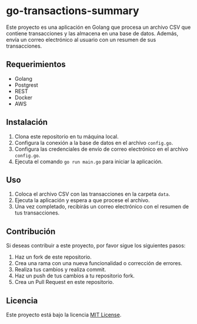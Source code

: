 # go-transactions-summary
Este proyecto es una aplicación en Golang que procesa un archivo CSV que contiene transacciones y las almacena en una base de datos. Además, envía un correo electrónico al usuario con un resumen de sus transacciones.

## Requerimientos

- Golang
- Postgrest
- REST
- Docker
- AWS

## Instalación

1. Clona este repositorio en tu máquina local.
2. Configura la conexión a la base de datos en el archivo `config.go`.
3. Configura las credenciales de envío de correo electrónico en el archivo `config.go`.
4. Ejecuta el comando `go run main.go` para iniciar la aplicación.

## Uso

1. Coloca el archivo CSV con las transacciones en la carpeta `data`.
2. Ejecuta la aplicación y espera a que procese el archivo.
3. Una vez completado, recibirás un correo electrónico con el resumen de tus transacciones.

## Contribución

Si deseas contribuir a este proyecto, por favor sigue los siguientes pasos:

1. Haz un fork de este repositorio.
2. Crea una rama con una nueva funcionalidad o corrección de errores.
3. Realiza tus cambios y realiza commit.
4. Haz un push de tus cambios a tu repositorio fork.
5. Crea un Pull Request en este repositorio.

## Licencia

Este proyecto está bajo la licencia [MIT License](LICENSE).